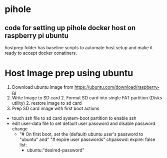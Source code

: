 # pihole
code for setting up pihole docker host on raspberry pi ubuntu
-
hostprep folder has baseline scripts to automate host setup and make it ready to
accept docker conatiners.

# Host Image prep using ubuntu
1. Download ubuntu image from https://ubuntu.com/download/raspberry-pi
2. Write Image to SD card
    2. Format SD card into single FAT partition (Disks utility)
    2. restore image to sd card
3. Prep SD card image with first boot actions
  - touch ssh file to sd card system-boot partition to enable ssh
  - edit user-data file to set default user password and disable password change
    - "# On first boot, set the (default) ubuntu user's password to "ubuntu" and"
      "# expire user passwords"
      chpasswd:
        expire: false
        list:
        - ubuntu:"desired-password"
